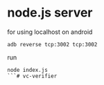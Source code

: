 # node.js server
for using localhost on android

```
adb reverse tcp:3002 tcp:3002
```
run
```
node index.js
```# vc-verifier
